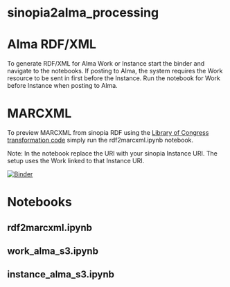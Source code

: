# sinopia2alma_processing

# Alma RDF/XML 
To generate RDF/XML for Alma Work or Instance start the binder and navigate to the notebooks. If posting to Alma, the system requires the Work resource to be sent in first before the Instance. Run the notebook for Work before Instance when posting to Alma.

# MARCXML 
To preview MARCXML from sinopia RDF using the [Library of Congress transformation code](https://github.com/lcnetdev/bibframe2marc) simply run the rdf2marcxml.ipynb notebook. 

Note: In the notebook replace the URI with your sinopia Instance URI. The setup uses the Work linked to that Instance URI.


[![Binder](https://mybinder.org/badge_logo.svg)](https://mybinder.org/v2/gh/jimfhahn/sinopia2alma_processing/main)

# Notebooks
## rdf2marcxml.ipynb
## work_alma_s3.ipynb
## instance_alma_s3.ipynb


